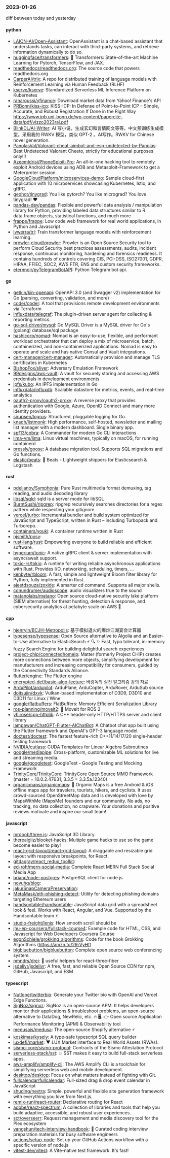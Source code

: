 ### 2023-01-26
diff between today and yesterday

#### python
* [LAION-AI/Open-Assistant](https://github.com/LAION-AI/Open-Assistant): OpenAssistant is a chat-based assistant that understands tasks, can interact with third-party systems, and retrieve information dynamically to do so.
* [huggingface/transformers](https://github.com/huggingface/transformers): 🤗 Transformers: State-of-the-art Machine Learning for Pytorch, TensorFlow, and JAX.
* [readthedocs/readthedocs.org](https://github.com/readthedocs/readthedocs.org): The source code that powers readthedocs.org
* [CarperAI/trlx](https://github.com/CarperAI/trlx): A repo for distributed training of language models with Reinforcement Learning via Human Feedback (RLHF)
* [kserve/kserve](https://github.com/kserve/kserve): Standardized Serverless ML Inference Platform on Kubernetes
* [ranaroussi/yfinance](https://github.com/ranaroussi/yfinance): Download market data from Yahoo! Finance's API
* [PRBonn/kiss-icp](https://github.com/PRBonn/kiss-icp): KISS-ICP: In Defense of Point-to-Point ICP – Simple, Accurate, and Robust Registration If Done in the Right Way https://www.ipb.uni-bonn.de/wp-content/papercite-data/pdf/vizzo2023ral.pdf
* [BlinkDL/AI-Writer](https://github.com/BlinkDL/AI-Writer): AI 写小说，生成玄幻和言情网文等等。中文预训练生成模型。采用我的 RWKV 模型，类似 GPT-2 。AI写作。RWKV for Chinese novel generation.
* [PanolasVal/Valorant-cheat-aimbot-and-esp-undetected-by-Panolas](https://github.com/PanolasVal/Valorant-cheat-aimbot-and-esp-undetected-by-Panolas): Best Undetected Valorant Cheeto, strictly for educational purposes only!!!
* [AzeemIdrisi/PhoneSploit-Pro](https://github.com/AzeemIdrisi/PhoneSploit-Pro): An all-in-one hacking tool to remotely exploit Android devices using ADB and Metasploit-Framework to get a Meterpreter session.
* [GoogleCloudPlatform/microservices-demo](https://github.com/GoogleCloudPlatform/microservices-demo): Sample cloud-first application with 10 microservices showcasing Kubernetes, Istio, and gRPC.
* [geohot/tinygrad](https://github.com/geohot/tinygrad): You like pytorch? You like micrograd? You love tinygrad! ❤️
* [pandas-dev/pandas](https://github.com/pandas-dev/pandas): Flexible and powerful data analysis / manipulation library for Python, providing labeled data structures similar to R data.frame objects, statistical functions, and much more
* [frappe/frappe](https://github.com/frappe/frappe): Low code web framework for real world applications, in Python and Javascript
* [lvwerra/trl](https://github.com/lvwerra/trl): Train transformer language models with reinforcement learning.
* [prowler-cloud/prowler](https://github.com/prowler-cloud/prowler): Prowler is an Open Source Security tool to perform Cloud Security best practices assessments, audits, incident response, continuous monitoring, hardening and forensics readiness. It contains hundreds of controls covering CIS, PCI-DSS, ISO27001, GDPR, HIPAA, FFIEC, SOC2, AWS FTR, ENS and custom security frameworks.
* [eternnoir/pyTelegramBotAPI](https://github.com/eternnoir/pyTelegramBotAPI): Python Telegram bot api.

#### go
* [getkin/kin-openapi](https://github.com/getkin/kin-openapi): OpenAPI 3.0 (and Swagger v2) implementation for Go (parsing, converting, validation, and more)
* [coder/coder](https://github.com/coder/coder): A tool that provisions remote development environments via Terraform
* [influxdata/telegraf](https://github.com/influxdata/telegraf): The plugin-driven server agent for collecting & reporting metrics.
* [go-sql-driver/mysql](https://github.com/go-sql-driver/mysql): Go MySQL Driver is a MySQL driver for Go's (golang) database/sql package
* [hashicorp/nomad](https://github.com/hashicorp/nomad): Nomad is an easy-to-use, flexible, and performant workload orchestrator that can deploy a mix of microservice, batch, containerized, and non-containerized applications. Nomad is easy to operate and scale and has native Consul and Vault integrations.
* [cert-manager/cert-manager](https://github.com/cert-manager/cert-manager): Automatically provision and manage TLS certificates in Kubernetes
* [BishopFox/sliver](https://github.com/BishopFox/sliver): Adversary Emulation Framework
* [99designs/aws-vault](https://github.com/99designs/aws-vault): A vault for securely storing and accessing AWS credentials in development environments
* [ipfs/kubo](https://github.com/ipfs/kubo): An IPFS implementation in Go
* [influxdata/influxdb](https://github.com/influxdata/influxdb): Scalable datastore for metrics, events, and real-time analytics
* [oauth2-proxy/oauth2-proxy](https://github.com/oauth2-proxy/oauth2-proxy): A reverse proxy that provides authentication with Google, Azure, OpenID Connect and many more identity providers.
* [sirupsen/logrus](https://github.com/sirupsen/logrus): Structured, pluggable logging for Go.
* [knadh/listmonk](https://github.com/knadh/listmonk): High performance, self-hosted, newsletter and mailing list manager with a modern dashboard. Single binary app.
* [spf13/cobra](https://github.com/spf13/cobra): A Commander for modern Go CLI interactions
* [lima-vm/lima](https://github.com/lima-vm/lima): Linux virtual machines, typically on macOS, for running containerd
* [pressly/goose](https://github.com/pressly/goose): A database migration tool. Supports SQL migrations and Go functions.
* [elastic/beats](https://github.com/elastic/beats): 🐠 Beats - Lightweight shippers for Elasticsearch & Logstash

#### rust
* [pdeljanov/Symphonia](https://github.com/pdeljanov/Symphonia): Pure Rust multimedia format demuxing, tag reading, and audio decoding library
* [libsql/sqld](https://github.com/libsql/sqld): sqld is a server mode for libSQL
* [BurntSushi/ripgrep](https://github.com/BurntSushi/ripgrep): ripgrep recursively searches directories for a regex pattern while respecting your gitignore
* [vercel/turbo](https://github.com/vercel/turbo): Incremental bundler and build system optimized for JavaScript and TypeScript, written in Rust – including Turbopack and Turborepo.
* [containers/youki](https://github.com/containers/youki): A container runtime written in Rust
* [njsmith/posy](https://github.com/njsmith/posy): 
* [rust-lang/rust](https://github.com/rust-lang/rust): Empowering everyone to build reliable and efficient software.
* [hyperium/tonic](https://github.com/hyperium/tonic): A native gRPC client & server implementation with async/await support.
* [tokio-rs/tokio](https://github.com/tokio-rs/tokio): A runtime for writing reliable asynchronous applications with Rust. Provides I/O, networking, scheduling, timers, ...
* [kenbyte/rbloom](https://github.com/kenbyte/rbloom): A fast, simple and lightweight Bloom filter library for Python, fully implemented in Rust.
* [ajeetdsouza/zoxide](https://github.com/ajeetdsouza/zoxide): A smarter cd command. Supports all major shells.
* [conundrumer/audioscope](https://github.com/conundrumer/audioscope): audio visualizers true to the sound
* [matanolabs/matano](https://github.com/matanolabs/matano): Open source cloud-native security lake platform (SIEM alternative) for threat hunting, detection & response, and cybersecurity analytics at petabyte scale on AWS 🦀

#### cpp
* [hjenryin/BCJH-Metropolis](https://github.com/hjenryin/BCJH-Metropolis): 基于模拟退火的爆炒江湖宴会计算器
* [typesense/typesense](https://github.com/typesense/typesense): Open Source alternative to Algolia and an Easier-to-Use alternative to ElasticSearch ⚡ 🔍 ✨ Fast, typo tolerant, in-memory fuzzy Search Engine for building delightful search experiences
* [project-chip/connectedhomeip](https://github.com/project-chip/connectedhomeip): Matter (formerly Project CHIP) creates more connections between more objects, simplifying development for manufacturers and increasing compatibility for consumers, guided by the Connectivity Standards Alliance.
* [flutter/engine](https://github.com/flutter/engine): The Flutter engine
* [encrypted-def/basic-algo-lecture](https://github.com/encrypted-def/basic-algo-lecture): 바킹독의 실전 알고리즘 강의 자료
* [ArduPilot/ardupilot](https://github.com/ArduPilot/ardupilot): ArduPlane, ArduCopter, ArduRover, ArduSub source
* [doitsujin/dxvk](https://github.com/doitsujin/dxvk): Vulkan-based implementation of D3D9, D3D10 and D3D11 for Linux / Wine
* [google/flatbuffers](https://github.com/google/flatbuffers): FlatBuffers: Memory Efficient Serialization Library
* [ros-planning/moveit2](https://github.com/ros-planning/moveit2): 🤖 MoveIt for ROS 2
* [yhirose/cpp-httplib](https://github.com/yhirose/cpp-httplib): A C++ header-only HTTP/HTTPS server and client library
* [iampawan/ChatGPT-Flutter-AIChatBot](https://github.com/iampawan/ChatGPT-Flutter-AIChatBot): A Chatbot chat app built using the Flutter framework and OpenAI's GPT-3 language model.
* [doctest/doctest](https://github.com/doctest/doctest): The fastest feature-rich C++11/14/17/20 single-header testing framework
* [NVIDIA/cutlass](https://github.com/NVIDIA/cutlass): CUDA Templates for Linear Algebra Subroutines
* [google/mediapipe](https://github.com/google/mediapipe): Cross-platform, customizable ML solutions for live and streaming media.
* [google/googletest](https://github.com/google/googletest): GoogleTest - Google Testing and Mocking Framework
* [TrinityCore/TrinityCore](https://github.com/TrinityCore/TrinityCore): TrinityCore Open Source MMO Framework (master = 10.0.2.47631, 3.3.5 = 3.3.5a.12340)
* [organicmaps/organicmaps](https://github.com/organicmaps/organicmaps): 🍃 Organic Maps is a free Android & iOS offline maps app for travelers, tourists, hikers, and cyclists. It uses crowd-sourced OpenStreetMap data and is developed with love by MapsWithMe (MapsMe) founders and our community. No ads, no tracking, no data collection, no crapware. Your donations and positive reviews motivate and inspire our small team!

#### javascript
* [mrdoob/three.js](https://github.com/mrdoob/three.js): JavaScript 3D Library.
* [therealgliz/blooket-hacks](https://github.com/therealgliz/blooket-hacks): Multiple game hacks to use so the game become easier to play!
* [react-grid-layout/react-grid-layout](https://github.com/react-grid-layout/react-grid-layout): A draggable and resizable grid layout with responsive breakpoints, for React.
* [gitdagray/react_redux_toolkit](https://github.com/gitdagray/react_redux_toolkit): 
* [ed-roh/mern-social-media](https://github.com/ed-roh/mern-social-media): Complete React MERN Full Stack Social Media App
* [brianc/node-postgres](https://github.com/brianc/node-postgres): PostgreSQL client for node.js.
* [novuhq/blog](https://github.com/novuhq/blog): 
* [jaku/SnapCameraPreservation](https://github.com/jaku/SnapCameraPreservation): 
* [MetaMask/eth-phishing-detect](https://github.com/MetaMask/eth-phishing-detect): Utility for detecting phishing domains targeting Ethereum users
* [handsontable/handsontable](https://github.com/handsontable/handsontable): JavaScript data grid with a spreadsheet look & feel. Works with React, Angular, and Vue. Supported by the Handsontable team ⚡
* [studio-freight/lenis](https://github.com/studio-freight/lenis): How smooth scroll should be
* [jhu-ep-coursera/fullstack-course4](https://github.com/jhu-ep-coursera/fullstack-course4): Example code for HTML, CSS, and Javascript for Web Developers Coursera Course
* [egonSchiele/grokking_algorithms](https://github.com/egonSchiele/grokking_algorithms): Code for the book Grokking Algorithms (https://amzn.to/29rVyHf)
* [bigbluebutton/bigbluebutton](https://github.com/bigbluebutton/bigbluebutton): Complete open source web conferencing system.
* [pmndrs/drei](https://github.com/pmndrs/drei): 🥉 useful helpers for react-three-fiber
* [jsdelivr/jsdelivr](https://github.com/jsdelivr/jsdelivr): A free, fast, and reliable Open Source CDN for npm, GitHub, Javascript, and ESM

#### typescript
* [Nutlope/twitterbio](https://github.com/Nutlope/twitterbio): Generate your Twitter bio with OpenAI and Vercel Edge Functions.
* [SigNoz/signoz](https://github.com/SigNoz/signoz): SigNoz is an open-source APM. It helps developers monitor their applications & troubleshoot problems, an open-source alternative to DataDog, NewRelic, etc. 🔥 🖥. 👉 Open source Application Performance Monitoring (APM) & Observability tool
* [medusajs/medusa](https://github.com/medusajs/medusa): The open-source Shopify alternative ⚡️
* [koskimas/kysely](https://github.com/koskimas/kysely): A type-safe typescript SQL query builder
* [luxdefi/market](https://github.com/luxdefi/market): ▼ LUX Market interface to Real World Assets (RWAs).
* [sismo-core/sismo-protocol](https://github.com/sismo-core/sismo-protocol): Contracts of the Sismo Attestation Protocol
* [serverless-stack/sst](https://github.com/serverless-stack/sst): 💥 SST makes it easy to build full-stack serverless apps.
* [aws-amplify/amplify-cli](https://github.com/aws-amplify/amplify-cli): The AWS Amplify CLI is a toolchain for simplifying serverless web and mobile development.
* [desktop/desktop](https://github.com/desktop/desktop): Focus on what matters instead of fighting with Git.
* [fullcalendar/fullcalendar](https://github.com/fullcalendar/fullcalendar): Full-sized drag & drop event calendar in JavaScript
* [shuding/nextra](https://github.com/shuding/nextra): Simple, powerful and flexible site generation framework with everything you love from Next.js.
* [remix-run/react-router](https://github.com/remix-run/react-router): Declarative routing for React
* [adobe/react-spectrum](https://github.com/adobe/react-spectrum): A collection of libraries and tools that help you build adaptive, accessible, and robust user experiences.
* [sct/overseerr](https://github.com/sct/overseerr): Request management and media discovery tool for the Plex ecosystem
* [yangshun/tech-interview-handbook](https://github.com/yangshun/tech-interview-handbook): 💯 Curated coding interview preparation materials for busy software engineers
* [actions/setup-node](https://github.com/actions/setup-node): Set up your GitHub Actions workflow with a specific version of node.js
* [vitest-dev/vitest](https://github.com/vitest-dev/vitest): A Vite-native test framework. It's fast!
